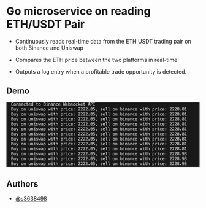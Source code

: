 
# Go microservice on reading ETH/USDT Pair

- Continuously reads real-time data from the ETH USDT trading pair on both Binance and Uniswap

- Compares the ETH price between the two platforms in real-time
- Outputs a log entry when a profitable trade opportunity is detected.


## Demo

![demo image](https://github.com/s3638498/eth_demo/blob/main/demo.png?raw=true)


## Authors

- [@s3638498](https://www.github.com/s3638498)

